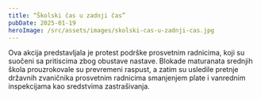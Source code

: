 ```yaml
---
title: “Školski čas u zadnji čas”
pubDate: 2025-01-19
heroImage: /src/assets/images/skolski-cas-u-zadnji-cas.jpg
---
```


Ova akcija predstavljala je protest podrške prosvetnim radnicima, koji su suočeni sa pritiscima zbog obustave nastave. Blokade maturanata srednjih škola prouzrokovale su prevremeni raspust, a zatim su usledile pretnje državnih zvaničnika prosvetnim radnicima smanjenjem plate i vanrednim inspekcijama kao sredstvima zastrašivanja. 
